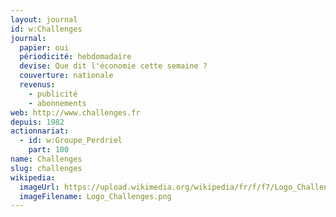 ```yaml
---
layout: journal
id: w:Challenges
journal:
  papier: oui
  périodicité: hebdomadaire
  devise: Que dit l'économie cette semaine ?
  couverture: nationale
  revenus:
    - publicité
    - abonnements
web: http://www.challenges.fr
depuis: 1982
actionnariat:
  - id: w:Groupe_Perdriel
    part: 100
name: Challenges
slug: challenges
wikipedia:
  imageUrl: https://upload.wikimedia.org/wikipedia/fr/f/f7/Logo_Challenges.png
  imageFilename: Logo_Challenges.png
---
```


